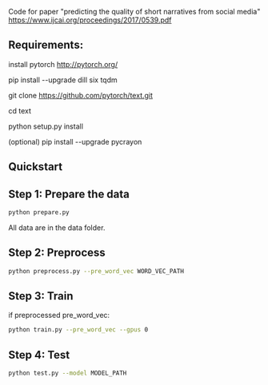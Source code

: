 Code for paper "predicting the quality of short narratives from social media" https://www.ijcai.org/proceedings/2017/0539.pdf

## Requirements:
install pytorch http://pytorch.org/

pip install --upgrade dill six tqdm

git clone https://github.com/pytorch/text.git

cd text

python setup.py install

(optional) pip install --upgrade pycrayon



## Quickstart

## Step 1: Prepare the data
```bash
python prepare.py
```
All data are in the data folder. 

## Step 2: Preprocess
```bash
python preprocess.py --pre_word_vec WORD_VEC_PATH
```

## Step 3: Train
if preprocessed pre_word_vec:
```bash
python train.py --pre_word_vec --gpus 0
```

## Step 4: Test
```bash
python test.py --model MODEL_PATH
```
